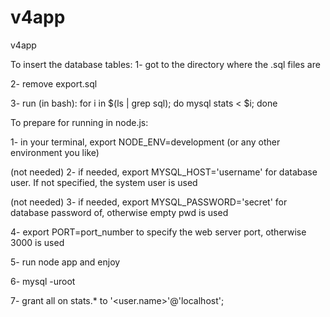 v4app
=====

v4app

To insert the database tables:
1- got to the directory where the .sql files are

2- remove export.sql

3- run (in bash): for i in $(ls | grep sql); do mysql stats < $i; done 


To prepare for running in node.js:

1- in your terminal, export NODE_ENV=development  (or any other environment you like)

(not needed)
2- if needed, export MYSQL_HOST='username' for database user. If not specified, the system user is used

(not needed)
3- if needed, export MYSQL_PASSWORD='secret' for database password of, otherwise empty pwd is used

4- export PORT=port_number to specify the web server port, otherwise 3000 is used

5- run node app and enjoy

6- mysql -uroot

7- grant all on stats.* to '<user.name>'@'localhost';